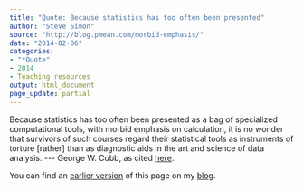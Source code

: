 ```yaml
---
title: "Quote: Because statistics has too often been presented"
author: "Steve Simon"
source: "http://blog.pmean.com/morbid-emphasis/"
date: "2014-02-06"
categories:
- "*Quote"
- 2014
- Teaching resources
output: html_document
page_update: partial
---
```


Because statistics has too often been presented as a bag of specialized computational tools, with morbid emphasis on calculation, it is no wonder that survivors of such courses regard their statistical tools as instruments of torture \[rather\] than as diagnostic aids in the art and science of data analysis. --- George W. Cobb, as cited [here][sac1].

[sac1]: http://www.cmaj.ca/content/165/9/1226.long

You can find an [earlier version][sim1] of this page on my [blog][sim2].

[sim1]: http://blog.pmean.com/morbid-emphasis/
[sim2]: http://blog.pmean.com
